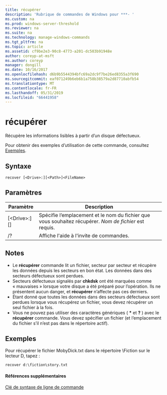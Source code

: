 ```yaml
---
title: récupérer
description: 'Rubrique de commandes de Windows pour ***- '
ms.custom: na
ms.prod: windows-server-threshold
ms.reviewer: na
ms.suite: na
ms.technology: manage-windows-commands
ms.tgt_pltfrm: na
ms.topic: article
ms.assetid: cf9be2e3-90c8-4773-a201-dc503b91948e
author: coreyp-at-msft
ms.author: coreyp
manager: dongill
ms.date: 10/16/2017
ms.openlocfilehash: d6b9b5544394bfc69a2dc9f7be26ed8355a3f690
ms.sourcegitcommit: eaf071249b6eb6b1a758b38579a2d87710abfb54
ms.translationtype: MT
ms.contentlocale: fr-FR
ms.lasthandoff: 05/31/2019
ms.locfileid: "66441958"
---
```

# <a name="recover"></a>récupérer



Récupère les informations lisibles à partir d’un disque défectueux.

Pour obtenir des exemples d’utilisation de cette commande, consultez [Exemples](#BKMK_examples).

## <a name="syntax"></a>Syntaxe

```
recover [<Drive>:][<Path>]<FileName>
```

## <a name="parameters"></a>Paramètres

|           Paramètre           |                                          Description                                          |
|-------------------------------|-----------------------------------------------------------------------------------------------|
| [\<Drive>:][<Path>]<FileName> | Spécifie l’emplacement et le nom du fichier que vous souhaitez récupérer. *Nom de fichier* est requis. |
|              /?               |                             Affiche l'aide à l'invite de commandes.                              |

## <a name="remarks"></a>Notes

-   Le **récupérer** commande lit un fichier, secteur par secteur et récupère les données depuis les secteurs en bon état. Les données dans des secteurs défectueux sont perdues.
-   Secteurs défectueux signalés par **chkdsk** ont été marquées comme « mauvaises » lorsque votre disque a été préparé pour l’opération. Ils ne présentent aucun danger, et **récupérer** n’affecte pas ces derniers.
-   Étant donné que toutes les données dans des secteurs défectueux sont perdues lorsque vous récupérez un fichier, vous devez récupérer un seul fichier à la fois.
-   Vous ne pouvez pas utiliser des caractères génériques ( **&#42;** et **?** ) avec le **récupérer** commande. Vous devez spécifier un fichier (et l’emplacement du fichier s’il n’est pas dans le répertoire actif).

## <a name="BKMK_examples"></a>Exemples

Pour récupérer le fichier MobyDick.txt dans le répertoire \Fiction sur le lecteur D, tapez :
```
recover d:\fiction\story.txt 
```

#### <a name="additional-references"></a>Références supplémentaires

[Clé de syntaxe de ligne de commande](command-line-syntax-key.md)